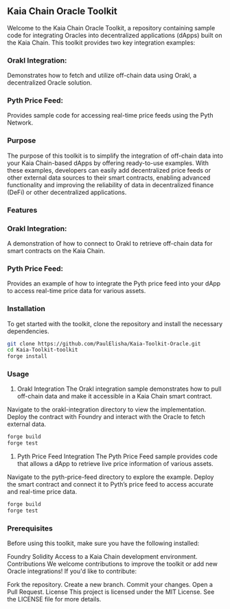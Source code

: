 ## Kaia Chain Oracle Toolkit
Welcome to the Kaia Chain Oracle Toolkit, a repository containing sample code for integrating Oracles into decentralized applications (dApps) built on the Kaia Chain. This toolkit provides two key integration examples:

### Orakl Integration: 
Demonstrates how to fetch and utilize off-chain data using Orakl, a decentralized Oracle solution.
### Pyth Price Feed: 
Provides sample code for accessing real-time price feeds using the Pyth Network.

### Purpose
The purpose of this toolkit is to simplify the integration of off-chain data into your Kaia Chain-based dApps by offering ready-to-use examples. With these examples, developers can easily add decentralized price feeds or other external data sources to their smart contracts, enabling advanced functionality and improving the reliability of data in decentralized finance (DeFi) or other decentralized applications.

### Features
### Orakl Integration:
A demonstration of how to connect to Orakl to retrieve off-chain data for smart contracts on the Kaia Chain.

### Pyth Price Feed:
Provides an example of how to integrate the Pyth price feed into your dApp to access real-time price data for various assets.

### Installation
To get started with the toolkit, clone the repository and install the necessary dependencies.

```bash
git clone https://github.com/PaulElisha/Kaia-Toolkit-Oracle.git
cd Kaia-Toolkit-toolkit
forge install
```

### Usage
1. Orakl Integration
The Orakl integration sample demonstrates how to pull off-chain data and make it accessible in a Kaia Chain smart contract.

Navigate to the orakl-integration directory to view the implementation.
Deploy the contract with Foundry and interact with the Oracle to fetch external data.

```bash
forge build
forge test
```
1. Pyth Price Feed Integration
The Pyth Price Feed sample provides code that allows a dApp to retrieve live price information of various assets.

Navigate to the pyth-price-feed directory to explore the example.
Deploy the smart contract and connect it to Pyth’s price feed to access accurate and real-time price data.

```bash
forge build
forge test
```

### Prerequisites
Before using this toolkit, make sure you have the following installed:

Foundry
Solidity
Access to a Kaia Chain development environment.
Contributions
We welcome contributions to improve the toolkit or add new Oracle integrations! If you'd like to contribute:

Fork the repository.
Create a new branch.
Commit your changes.
Open a Pull Request.
License
This project is licensed under the MIT License. See the LICENSE file for more details.